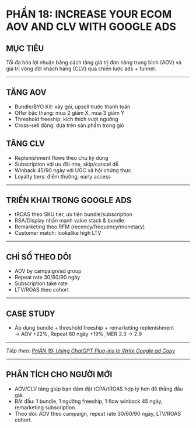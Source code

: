 # PHẦN 18: INCREASE YOUR ECOM AOV AND CLV WITH GOOGLE ADS

## MỤC TIÊU
Tối đa hóa lợi nhuận bằng cách tăng giá trị đơn hàng trung bình (AOV) và giá trị vòng đời khách hàng (CLV) qua chiến lược ads + funnel.

---

## TĂNG AOV
- Bundle/BYO Kit: xây gói, upsell trước thanh toán  
- Offer bậc thang: mua 2 giảm X, mua 3 giảm Y  
- Threshold freeship: kích thích vượt ngưỡng  
- Cross-sell động: dựa trên sản phẩm trong giỏ

## TĂNG CLV
- Replenishment flows theo chu kỳ dùng  
- Subscription với ưu đãi nhẹ, skip/cancel dễ  
- Winback 45/90 ngày với UGC xã hội chứng thực  
- Loyalty tiers: điểm thưởng, early access

---

## TRIỂN KHAI TRONG GOOGLE ADS
- tROAS theo SKU tier, ưu tiên bundle/subscription  
- RSA/Display nhấn mạnh value stack & bundle  
- Remarketing theo RFM (recency/frequency/monetary)  
- Customer match: lookalike high LTV

---

## CHỈ SỐ THEO DÕI
- AOV by campaign/ad group  
- Repeat rate 30/60/90 ngày  
- Subscription take rate  
- LTV/ROAS theo cohort

---

## CASE STUDY
- Áp dụng bundle + threshold freeship + remarketing replenishment  
→ AOV +22%, Repeat 60 ngày +19%, MER 2.3 → 2.9

---

*Tiếp theo: [PHẦN 19: Using ChatGPT Plug-ins to Write Google ad Copy](../20_Part_19_ChatGPT_Plugins_Copy.md)*

---

## PHÂN TÍCH CHO NGƯỜI MỚI
- AOV/CLV tăng giúp bạn dám đặt tCPA/tROAS hợp lý hơn để thắng đấu giá.
- Bắt đầu: 1 bundle, 1 ngưỡng freeship, 1 flow winback 45 ngày, remarketing subscription.
- Theo dõi: AOV theo campaign, repeat rate 30/60/90 ngày, LTV/ROAS cohort.
